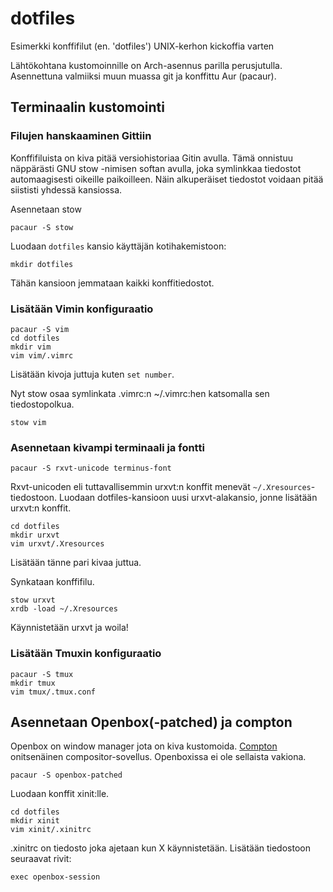 # dotfiles
Esimerkki konffifilut (en. 'dotfiles') UNIX-kerhon kickoffia varten

Lähtökohtana kustomoinnille on Arch-asennus parilla perusjutulla.
Asennettuna valmiiksi muun muassa git ja konffittu Aur (pacaur).

## Terminaalin kustomointi

### Filujen hanskaaminen Gittiin
Konffifiluista on kiva pitää versiohistoriaa Gitin avulla.
Tämä onnistuu näppärästi GNU stow -nimisen softan avulla,
joka symlinkkaa tiedostot automaagisesti oikeille paikoilleen.
Näin alkuperäiset tiedostot voidaan pitää siististi yhdessä kansiossa.

Asennetaan stow
```
pacaur -S stow
```

Luodaan `dotfiles` kansio käyttäjän kotihakemistoon:
```
mkdir dotfiles
```
Tähän kansioon jemmataan kaikki konffitiedostot.

### Lisätään Vimin konfiguraatio
```
pacaur -S vim
cd dotfiles
mkdir vim
vim vim/.vimrc
```
Lisätään kivoja juttuja kuten `set number`.

Nyt stow osaa symlinkata .vimrc:n ~/.vimrc:hen katsomalla sen tiedostopolkua.
```
stow vim
```

### Asennetaan kivampi terminaali ja fontti
```
pacaur -S rxvt-unicode terminus-font
```
Rxvt-unicoden eli tuttavallisemmin urxvt:n konffit menevät `~/.Xresources`-tiedostoon.
Luodaan dotfiles-kansioon uusi urxvt-alakansio, jonne lisätään urxvt:n konffit.
```
cd dotfiles
mkdir urxvt
vim urxvt/.Xresources
```
Lisätään tänne pari kivaa juttua.

Synkataan konffifilu.
```
stow urxvt
xrdb -load ~/.Xresources
```
Käynnistetään urxvt ja woila!

### Lisätään Tmuxin konfiguraatio
```
pacaur -S tmux
mkdir tmux
vim tmux/.tmux.conf
```

## Asennetaan Openbox(-patched) ja compton
Openbox on window manager jota on kiva kustomoida.
[Compton](https://en.wikipedia.org/wiki/Compositing_window_manager)
onitsenäinen compositor-sovellus.
Openboxissa ei ole sellaista vakiona.

```
pacaur -S openbox-patched
```

Luodaan konffit xinit:lle.
```
cd dotfiles
mkdir xinit
vim xinit/.xinitrc
```

.xinitrc on tiedosto joka ajetaan kun X käynnistetään.
Lisätään tiedostoon seuraavat rivit: 
```
exec openbox-session
```
